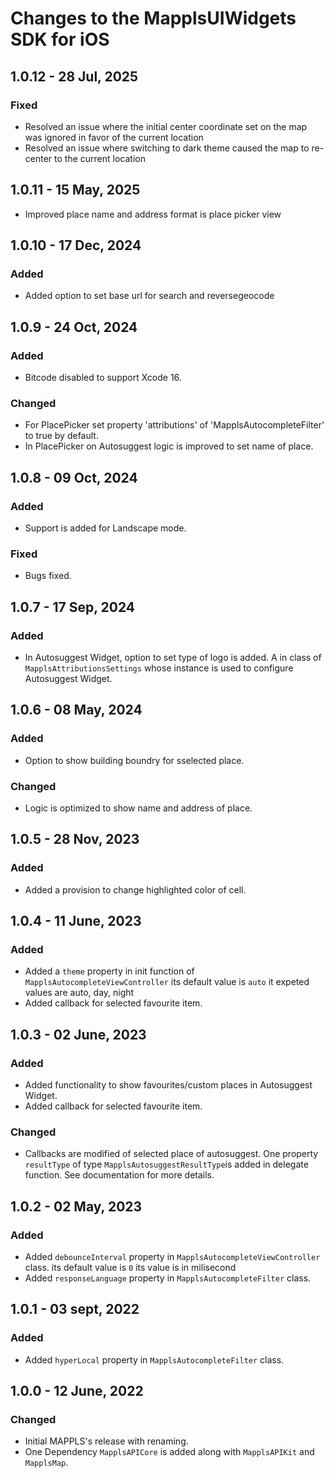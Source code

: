 # Changes to the MapplsUIWidgets SDK for iOS

## 1.0.12 - 28 Jul, 2025

### Fixed
- Resolved an issue where the initial center coordinate set on the map was ignored in favor of the current location
- Resolved an issue where switching to dark theme caused the map to re-center to the current location

## 1.0.11 - 15 May, 2025
- Improved place name and address format is place picker view

## 1.0.10 - 17 Dec, 2024

### Added
- Added option to set base url for search and reversegeocode

## 1.0.9 - 24 Oct, 2024

### Added
- Bitcode disabled to support Xcode 16.

### Changed
- For PlacePicker set property 'attributions' of 'MapplsAutocompleteFilter' to true by default.
- In PlacePicker on Autosuggest logic is improved to set name of place.


## 1.0.8 - 09 Oct, 2024

### Added
- Support is added for Landscape mode.

### Fixed
- Bugs fixed.

## 1.0.7 - 17 Sep, 2024

### Added
- In Autosuggest Widget, option to set type of logo is added. A in class of `MapplsAttributionsSettings` whose instance is used to configure Autosuggest Widget.

## 1.0.6 - 08 May, 2024

### Added
- Option to show building boundry for sselected place.

### Changed
- Logic is optimized to show name and address of place.

## 1.0.5 - 28 Nov, 2023

### Added
- Added a provision to change highlighted color of cell.

## 1.0.4 - 11 June, 2023

### Added
- Added a `theme` property in init function of `MapplsAutocompleteViewController` its default value is `auto` it expeted values are auto, day, night
- Added callback for selected favourite item.


## 1.0.3 - 02 June, 2023

### Added
- Added functionality to show favourites/custom places in Autosuggest Widget. 
- Added callback for selected favourite item.

### Changed

- Callbacks are modified of selected place of autosuggest. One property `resultType` of type `MapplsAutosuggestResultType`is added in delegate function. See documentation for more details.

## 1.0.2 - 02 May, 2023

### Added
- Added `debounceInterval` property in `MapplsAutocompleteViewController` class. its default value is `0` its value is in milisecond
- Added `responseLanguage` property in `MapplsAutocompleteFilter` class.

## 1.0.1 - 03 sept, 2022

### Added
- Added `hyperLocal` property in `MapplsAutocompleteFilter` class.

## 1.0.0 - 12 June, 2022

### Changed

- Initial MAPPLS's release with renaming.
- One Dependency `MapplsAPICore` is added along with `MapplsAPIKit` and `MapplsMap`.
